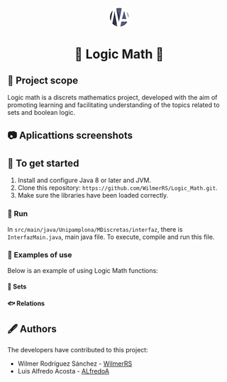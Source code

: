 <div align="center"> 
  <a href="#"> 
    <img src="https://github.com/WilmerRS/Logic_Math/blob/master/src/main/java/resources/data/Iconos/1x/Icono-cabecera-50x50.png" />
  </a>
</div>

<h1 style="margin-top:10px:" align="center"> 🚀
  <strong> Logic Math</strong> 🎯 
</h1>

## 🐙 Project scope

Logic math is a discrets mathematics project, developed with the aim of promoting 
learning and facilitating understanding of the topics related to sets and boolean logic.

## 📷 Aplicattions screenshots 

## 🐋 To get started

1. Install and configure Java 8 or later and JVM.
2. Clone this repository: `https://github.com/WilmerRS/Logic_Math.git`.
3. Make sure the libraries have been loaded correctly.

### 🐅 Run 

In `src/main/java/Unipamplona/MDiscretas/interfaz`, there is `InterfazMain.java`,
main java file. To execute, compile and run this file.

### 🐣 Examples of use

Below is an example of using Logic Math functions:

#### 🦀 Sets

#### 🐟 Relations

## 🖋️ Authors

The developers have contributed to this project:

* Wilmer Rodríguez Sánchez - <a href="https://github.com/WilmerRS"> WilmerRS </a> 
* Luis Alfredo Acosta - <a href="https://github.com/WilmerRS"> ALfredoA </a> 

